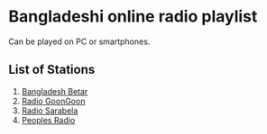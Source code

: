 # Bangladeshi online radio playlist

Can be played on PC or smartphones.

## List of Stations

1. [Bangladesh Betar](http://www.betar.gov.bd/)
1. [Radio GoonGoon](https://radiogoongoon.com/)
1. [Radio Sarabela](https://radiosarabela.fm/)
1. [Peoples Radio](https://peoplesradio.fm/)
